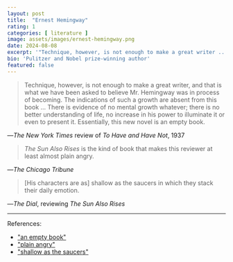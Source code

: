 ```yaml
---
layout: post
title:  "Ernest Hemingway"
rating: 1
categories: [ literature ]
image: assets/images/ernest-hemingway.png
date: 2024-08-08
excerpt: '"Technique, however, is not enough to make a great writer ..."'
bio: 'Pulitzer and Nobel prize-winning author'
featured: false
---
```


> Technique, however, is not enough to make a great writer, and that is what we have been asked to believe Mr. Hemingway was in process of becoming. The indications of such a growth are absent from this book ... There is evidence of no mental growth whatever; there is no better understanding of life, no increase in his power to illuminate it or even to present it. Essentially, this new novel is an empty book.

—_The New York Times_ review of _To Have and Have Not_, 1937

> _The Sun Also Rises_ is the kind of book that makes this reviewer at least almost plain angry.

—_The Chicago Tribune_

> [His characters are as] shallow as the saucers in which they stack their daily emotion.

—_The Dial_, reviewing _The Sun Also Rises_

---

References:

- ["an empty book"](https://archive.nytimes.com/www.nytimes.com/books/99/07/04/specials/hemingway-have2.html) 
- ["plain angry"](https://www.cambridge.org/core/books/abs/new-essays-on-the-sun-also-rises/introduction/C74FEA99C646D9B390EF9D5D2F9CE579)
- ["shallow as the saucers"](https://www.cambridge.org/core/books/abs/new-essays-on-the-sun-also-rises/introduction/C74FEA99C646D9B390EF9D5D2F9CE579)
